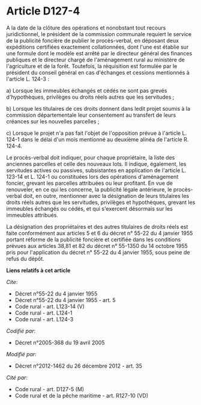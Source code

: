 # Article D127-4

A la date de la clôture des opérations et nonobstant tout recours juridictionnel, le président de la commission communale
requiert le service de la publicité foncière de publier le procès-verbal, en déposant deux expéditions certifiées exactement
collationnées, dont l'une est établie sur une formule dont le modèle est arrêté par le directeur général des finances
publiques et le directeur chargé de l'aménagement rural au ministère de l'agriculture et de la forêt. Toutefois, la
réquisition est formulée par le président du conseil général en cas d'échanges et cessions mentionnés à l'article L. 124-3 : 

a) Lorsque les immeubles échangés et cédés ne sont pas grevés d'hypothèques, privilèges ou droits réels autres que les
servitudes ; 

b) Lorsque les titulaires de ces droits donnent dans ledit projet soumis à la commission départementale leur consentement au
transfert de leurs créances sur les nouvelles parcelles ; 

c) Lorsque le projet n'a pas fait l'objet de l'opposition prévue à l'article L. 124-1 dans le délai d'un mois mentionné au
deuxième alinéa de l'article R. 124-4. 

Le procès-verbal doit indiquer, pour chaque propriétaire, la liste des anciennes parcelles et celle des nouveaux lots. Il
indique, également, les servitudes actives ou passives, subsistantes en application de l'article L. 123-14 et L. 124-1 ou
constituées lors des opérations d'aménagement foncier, grevant les parcelles attribuées ou leur profitant. En vue de
renouveler, en ce qui les concerne, la publicité légale antérieure, le procès-verbal doit, en outre, mentionner avec la
désignation de leurs titulaires les droits réels autres que les servitudes, privilèges et hypothèques, grevant les immeubles
échangés ou cédés, et qui s'exercent désormais sur les immeubles attribués. 

La désignation des propriétaires et des autres titulaires de droits réels est faite conformément aux articles 5 et 6 du
décret n° 55-22 du 4 janvier 1955 portant réforme de la publicité foncière et certifiée dans les conditions prévues aux
articles 38,81 et 82 du décret n° 55-1350 du 14 octobre 1955 pris pour l'application du décret n° 55-22 du 4 janvier 1955,
sous peine de refus du dépôt.

**Liens relatifs à cet article**

_Cite_:

  - Décret n°55-22 du 4 janvier 1955
  - Décret n°55-22 du 4 janvier 1955 - art. 5
  - Code rural - art. L123-14 (V)
  - Code rural - art. L124-1
  - Code rural - art. L124-3

_Codifié par_:

  - Décret n°2005-368 du 19 avril 2005

_Modifié par_:

  - Décret n°2012-1462 du 26 décembre 2012 - art. 35

_Cité par_:

  - Code rural - art. D127-5 (M)
  - Code rural et de la pêche maritime - art. R127-10 (VD)
